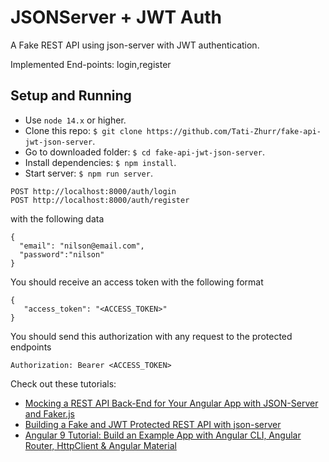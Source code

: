# JSONServer + JWT Auth

A Fake REST API using json-server with JWT authentication. 

Implemented End-points: login,register



## Setup and Running

- Use `node 14.x` or higher.
- Clone this repo: `$ git clone https://github.com/Tati-Zhurr/fake-api-jwt-json-server`.
- Go to downloaded folder: `$ cd fake-api-jwt-json-server`.
- Install dependencies: `$ npm install`.
- Start server: `$ npm run server`.



```
POST http://localhost:8000/auth/login
POST http://localhost:8000/auth/register
```
with the following data 

```
{
  "email": "nilson@email.com",
  "password":"nilson"
}
```

You should receive an access token with the following format 

```
{
   "access_token": "<ACCESS_TOKEN>"
}
```


You should send this authorization with any request to the protected endpoints

```
Authorization: Bearer <ACCESS_TOKEN>
```

Check out these tutorials:

- [Mocking a REST API Back-End for Your Angular App with JSON-Server and Faker.js](https://www.techiediaries.com/angular-mock-backend)
- [Building a Fake and JWT Protected REST API with json-server](https://www.techiediaries.com/fake-api-jwt-json-server)
- [Angular 9 Tutorial: Build an Example App with Angular CLI, Angular Router, HttpClient & Angular Material](https://www.shabang.dev/angular-tutorial-build-an-example-app-with-angular-cli-router-httpclient-and-angular-material/)



